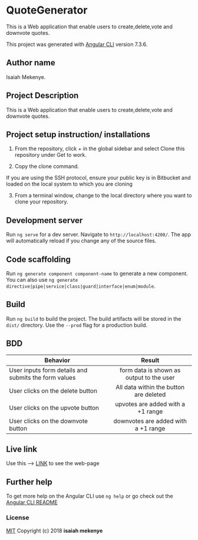 # QuoteGenerator

This is a Web application that enable users to create,delete,vote and downvote quotes.

This project was generated with [Angular CLI](https://github.com/angular/angular-cli) version 7.3.6.

## Author name

Isaiah Mekenye.

## Project Description

This is a Web application that enable users to create,delete,vote and downvote quotes.

## Project setup instruction/ installations


1. From the repository, click + in the global sidebar and select Clone this repository under Get to work.

2.  Copy the clone command.

If you are using the SSH protocol, ensure your public key is in Bitbucket and loaded on the local system to which you are cloning

3.  From a terminal window, change to the local directory where you want to clone your repository.


## Development server

Run `ng serve` for a dev server. Navigate to `http://localhost:4200/`. The app will automatically reload if you change any of the source files.

## Code scaffolding

Run `ng generate component component-name` to generate a new component. You can also use `ng generate directive|pipe|service|class|guard|interface|enum|module`.

## Build

Run `ng build` to build the project. The build artifacts will be stored in the `dist/` directory. Use the `--prod` flag for a production build.


## BDD

| Behavior                                             |                  Result                  |
| ---------------------------------------------------- | :--------------------------------------: |
| User inputs form details and submits the form values | form data is shown as output to the user |
| User clicks on the delete button                     |  All data within the button are deleted  |
| User clicks on the upvote button                     |    upvotes are added with a +1 range     |
| User clicks on the downvote button                   |   downvotes are added with a +1 range    |

## Live link

Use this --> [LINK](http://ms-quotes.netlify.com) to see the web-page 


## Further help

To get more help on the Angular CLI use `ng help` or go check out the [Angular CLI README](https://github.com/angular/angular-cli/blob/master/README.md)

### License
<a href="https://github.com/imekenye/Quotes-generator/blob/master/LICENSE">MIT</a> Copyright (c) 2018 **isaiah mekenye**

